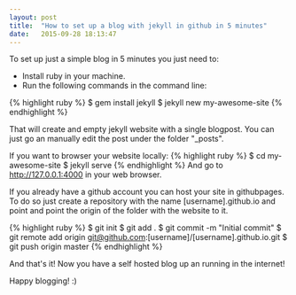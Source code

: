 ```yaml
---
layout: post
title:  "How to set up a blog with jekyll in github in 5 minutes"
date:   2015-09-28 18:13:47
---
```


To set up just a simple blog in 5 minutes you just need to:

*   Install ruby in your machine.
*   Run the following commands in the command line:

{% highlight ruby %}
$ gem install jekyll
$ jekyll new my-awesome-site
{% endhighlight %}

That will create and empty jekyll website with a single blogpost. You can just go an manually edit the post under the folder "_posts".

If you want to browser your website locally: 
{% highlight ruby %}
$ cd my-awesome-site
$ jekyll serve
{% endhighlight %}
And go to http://127.0.0.1:4000 in your web browser.

If you already have a github account you can host your site in githubpages. To do so just create a repository with the name [username].github.io and point and point the origin of the folder with the website to it.

{% highlight ruby %}
$ git init
$ git add .
$ git commit -m "Initial commit"
$ git remote add origin git@github.com:[username]/[username].github.io.git
$ git push origin master
{% endhighlight %}

And that's it! Now you have a self hosted blog up an running in the internet! 

Happy blogging! :)

